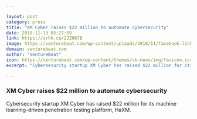 ```yaml
---

layout: post
category: press
title: "XM Cyber raises $22 million to automate cybersecurity"
date: 2018-11-13 05:27:59
link: https://vrhk.co/2JZ067B
image: https://venturebeat.com/wp-content/uploads/2018/11/facebook-linked_image___poster-with-logo-1.png?fit=2075%2C1086&strip=all
domain: venturebeat.com
author: "VentureBeat"
icon: https://venturebeat.com/wp-content/themes/vb-news/img/favicon.ico
excerpt: "Cybersecurity startup XM Cyber has raised $22 million for its machine learning-driven penetration testing platform, HaXM."

---
```


### XM Cyber raises $22 million to automate cybersecurity

Cybersecurity startup XM Cyber has raised $22 million for its machine learning-driven penetration testing platform, HaXM.